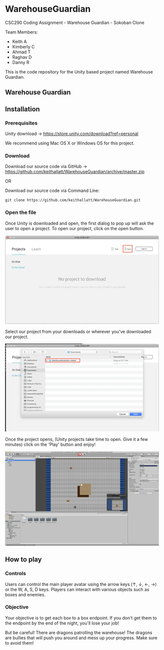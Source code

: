 # WarehouseGuardian
CSC290 Coding Assignment - Warehouse Guardian - Sokoban Clone

Team Members: 
- Keith A
- Kimberly C
- Ahmad T
- Raghav D
- Danny R

This is the code repository for the Unity based project named Warehouse Guardian.

## Warehouse Guardian

## Installation

### Prerequisites
Unity download &rightarrow; https://store.unity.com/download?ref=personal

We recommend using Mac OS X or Windows OS for this project. 

### Download 
Download our source code via GitHub &rightarrow; https://github.com/keithallatt/WarehouseGuardian/archive/master.zip

OR

Download our source code via Command Line:

```
git clone https://github.com/keithallatt/WarehouseGuardian.git
```

### Open the file

Once Unity is downloaded and open, the first dialog to pop up will ask the user to open a project. To open our project, click on the open button.

![](__documentation__/open.png)

Select our project from your downloads or wherever you've downloaded our project.

![](__documentation__/downloads.png)

Once the project opens, (Unity projects take time to open. Give it a few minutes) click on the 'Play' button and enjoy!

![](__documentation__/play.png)


## How to play

### Controls

Users can control the main player avatar using the arrow keys (&uparrow;, &downarrow;, &leftarrow;, &rightarrow;) or the W, A, S, D keys. Players can interact with various objects such as boxes and enemies. 

### Objective

Your objective is to get each box to a box endpoint. If you don't get them to the endpoint by the end of the night, you'll lose your job!

But be careful! There are dragons patrolling the warehouse! The dragons are bullies that will push you around and mess up your progress. Make sure to avoid them!


